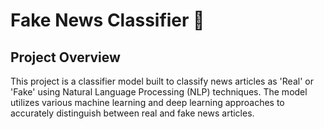 # Fake News Classifier 📰

## Project Overview

This project is a classifier model built to classify news articles as 'Real' or 'Fake' using Natural Language Processing (NLP) techniques. The model utilizes various machine learning and deep learning approaches to accurately distinguish between real and fake news articles.
